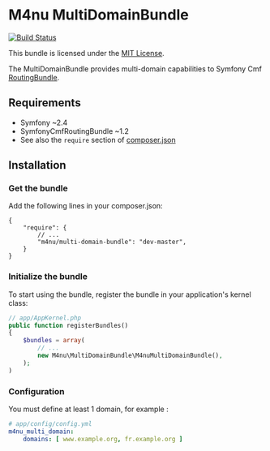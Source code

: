 # M4nu MultiDomainBundle

[![Build Status](https://travis-ci.org/M4nu/MultiDomainBundle.svg)](https://travis-ci.org/M4nu/MultiDomainBundle)

This bundle is licensed under the [MIT License](LICENSE).

The MultiDomainBundle provides multi-domain capabilities to
Symfony Cmf [RoutingBundle](https://github.com/symfony-cmf/RoutingBundle).

## Requirements

* Symfony ~2.4
* SymfonyCmfRoutingBundle ~1.2
* See also the `require` section of [composer.json](composer.json)

## Installation

### Get the bundle

Add the following lines in your composer.json:

```
{
    "require": {
        // ...
        "m4nu/multi-domain-bundle": "dev-master",
    }
}
```

### Initialize the bundle

To start using the bundle, register the bundle in your application's kernel class:

``` php
// app/AppKernel.php
public function registerBundles()
{
    $bundles = array(
        // ...
        new M4nu\MultiDomainBundle\M4nuMultiDomainBundle(),
    );
)
```

### Configuration

You must define at least 1 domain, for example :

``` yaml
# app/config/config.yml
m4nu_multi_domain:
    domains: [ www.example.org, fr.example.org ]
